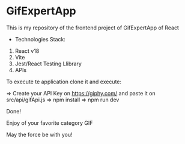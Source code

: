 # GifExpertApp

This is my repository of the frontend project of GifExpertApp of React

- Technologies Stack:
1. React v18
2. Vite
3. Jest/React Testing Llibrary
3. APIs

To execute te application clone it and execute:

=> Create your API Key on https://giphy.com/ and paste it on src/api/gifApi.js
=> npm install
=> npm run dev

Done!

Enjoy of your favorite category GIF

May the force be with you!